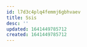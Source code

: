 ```yaml
---
id: l7d3c4plq4femmj6gbhvaev
title: Ssis
desc: ''
updated: 1641449785712
created: 1641449785712
---
```



